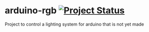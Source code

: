 arduino-rgb [![Project Status](http://stillmaintained.com/cmol/arduino-rgb.png)](http://stillmaintained.com/cmol/arduino-rgb)
===========

Project to control a lighting system for arduino that is not yet made
